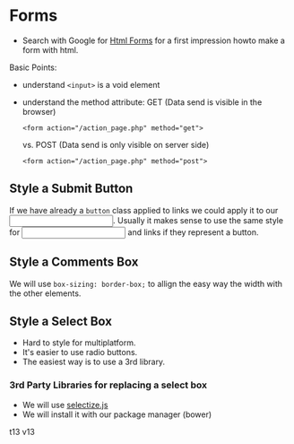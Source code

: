 # Forms

 - Search with Google for [Html Forms](https://www.google.com/search?q=html+forms) for a first impression howto make a form with html.

Basic Points:

 - understand `<input>` is a void element
 - understand the method attribute:
   GET (Data send is visible in the browser)
   ```
   <form action="/action_page.php" method="get">
   ```
  
   vs. POST (Data send is only visible on server side)
   ```
   <form action="/action_page.php" method="post"> 
   ``` 
   
## Style a Submit Button

If we have already a `button` class applied to links we could apply it to our <input>. Usually it makes sense to use the same style for <input> and links if they represent a button.

## Style a Comments Box

We will use `box-sizing: border-box;` to allign the easy way the width with the other elements.

## Style a Select Box

 - Hard to style for multiplatform.
 - It's easier to use radio buttons.
 - The easiest way is to use a 3rd library.

### 3rd Party Libraries for replacing a select box

 - We will use [selectize.js](http://selectize.github.io/selectize.js/)
 - We will install it with our package manager (bower)

t13 v13
